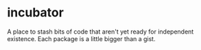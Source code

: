 incubator
=========

A place to stash bits of code that aren't yet ready for independent existence. Each package is a little bigger than a gist.
